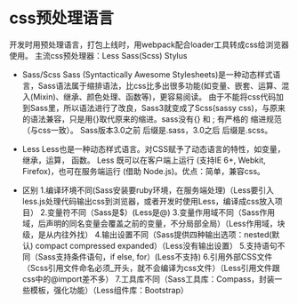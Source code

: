 # css预处理语言

开发时用预处理语言，打包上线时，用webpack配合loader工具转成css给浏览器使用。
主流css预处理器：Less  Sass(Scss)  Stylus

* Sass/Scss
Sass (Syntactically Awesome Stylesheets)是一种动态样式语言，Sass语法属于缩排语法，比css比多出很多功能(如变量、嵌套、运算、混入(Mixin)、继承、颜色处理、函数等)，更容易阅读。
由于不能将css代码加到Sass里，所以语法进行了改良，Sass3就变成了Scss(sassy css)，与原来的语法兼容，只是用{}取代原来的缩进。sass没有{} 和 ; 有严格的 缩进规范（与css一致）。
Sass版本3.0之前 后缀是.sass，3.0之后 后缀是.scss。

* Less
Less也是一种动态样式语言。对CSS赋予了动态语言的特性，如变量，继承，运算， 函数。
Less 既可以在客户端上运行 (支持IE 6+, Webkit, Firefox)，也可在服务端运行 (借助 Node.js)。优点：简单，兼容css。

* 区别
1.编译环境不同(Sass安装要ruby环境，在服务端处理)（Less要引入less.js处理代码输出css到浏览器，或者开发时使用Less，编译成css放入项目）
2.变量符不同（Sass是$）(Less是@)
3.变量作用域不同（Sass作用域，后声明的同名变量会覆盖之前的变量，不分局部全局）（Less作用域，块级，是从内往外找）
4.输出设置不同（Sass提供四种输出选项：nested(默认) compact compressed expanded）（Less没有输出设置）
5.支持语句不同（Sass支持条件语句，if else, for）(Less不支持)
6.引用外部CSS文件（Scss引用文件命名必须_开头，就不会编译为css文件）（Less引用文件跟css中的@import差不多）
7.工具库不同（Sass工具库：Compass，封装一些模板，强化功能）（Less组件库：Bootstrap）
